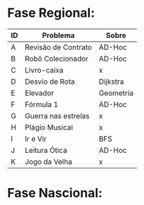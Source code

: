 # **Fase Regional:**

| ID  |  Problema  | Sobre |
| - | ------------------- | -------- |
| A |  Revisão de Contrato |  AD-Hoc |
| B |  Robô Colecionador |  AD-Hoc |
| C |  Livro-caixa |  x |
| D |  Desvio de Rota |  Dijkstra |
| E |  Elevador |  Geometria |
| F |  Fórmula 1 |  AD-Hoc |
| G |  Guerra nas estrelas |  x |
| H |  Plágio Musical |  x |
| I |  Ir e Vir |  BFS |
| J |  Leitura Ótica |  AD-Hoc |
| K |  Jogo da Velha |  x |

# **Fase Nascional:**

